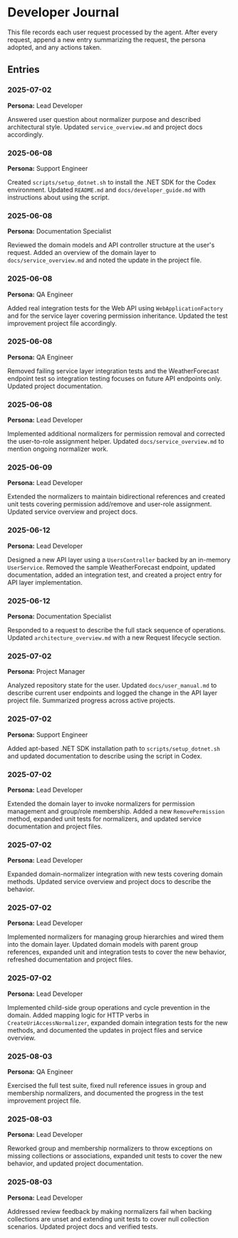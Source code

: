 # Developer Journal

This file records each user request processed by the agent. After every request, append a new entry summarizing the request, the persona adopted, and any actions taken.

## Entries

### 2025-07-02
**Persona:** Lead Developer

Answered user question about normalizer purpose and described architectural style. Updated `service_overview.md` and project docs accordingly.


### 2025-06-08
**Persona:** Support Engineer

Created `scripts/setup_dotnet.sh` to install the .NET SDK for the Codex environment. Updated `README.md` and `docs/developer_guide.md` with instructions about using the script.


### 2025-06-08
**Persona:** Documentation Specialist

Reviewed the domain models and API controller structure at the user's request. Added an overview of the domain layer to `docs/service_overview.md` and noted the update in the project file.

### 2025-06-08
**Persona:** QA Engineer

Added real integration tests for the Web API using `WebApplicationFactory` and for the service layer covering permission inheritance. Updated the test improvement project file accordingly.

### 2025-06-08
**Persona:** QA Engineer

Removed failing service layer integration tests and the WeatherForecast endpoint test so integration testing focuses on future API endpoints only. Updated project documentation.

### 2025-06-08
**Persona:** Lead Developer

Implemented additional normalizers for permission removal and corrected the user-to-role assignment helper. Updated `docs/service_overview.md` to mention ongoing normalizer work.

### 2025-06-09
**Persona:** Lead Developer

Extended the normalizers to maintain bidirectional references and created unit tests covering permission add/remove and user-role assignment. Updated service overview and project docs.


### 2025-06-12
**Persona:** Lead Developer

Designed a new API layer using a `UsersController` backed by an in-memory `UserService`. Removed the sample WeatherForecast endpoint, updated documentation, added an integration test, and created a project entry for API layer implementation.

### 2025-06-12
**Persona:** Documentation Specialist

Responded to a request to describe the full stack sequence of operations. Updated `architecture_overview.md` with a new Request lifecycle section.

### 2025-07-02
**Persona:** Project Manager

Analyzed repository state for the user. Updated `docs/user_manual.md` to describe current user endpoints and logged the change in the API layer project file. Summarized progress across active projects.

### 2025-07-02
**Persona:** Support Engineer

Added apt-based .NET SDK installation path to `scripts/setup_dotnet.sh` and updated documentation to describe using the script in Codex.

### 2025-07-02
**Persona:** Lead Developer

Extended the domain layer to invoke normalizers for permission management and group/role membership. Added a new `RemovePermission` method, expanded unit tests for normalizers, and updated service documentation and project files.

### 2025-07-02
**Persona:** Lead Developer

Expanded domain-normalizer integration with new tests covering domain methods. Updated service overview and project docs to describe the behavior.

### 2025-07-02
**Persona:** Lead Developer

Implemented normalizers for managing group hierarchies and wired them into the domain layer. Updated domain models with parent group references, expanded unit and integration tests to cover the new behavior, refreshed documentation and project files.
### 2025-07-02
**Persona:** Lead Developer

Implemented child-side group operations and cycle prevention in the domain. Added mapping logic for HTTP verbs in `CreateUriAccessNormalizer`, expanded domain integration tests for the new methods, and documented the updates in project files and service overview.
### 2025-08-03
**Persona:** QA Engineer

Exercised the full test suite, fixed null reference issues in group and membership normalizers, and documented the progress in the test improvement project file.

### 2025-08-03
**Persona:** Lead Developer

Reworked group and membership normalizers to throw exceptions on missing collections or associations, expanded unit tests to cover the new behavior, and updated project documentation.

### 2025-08-03
**Persona:** Lead Developer

Addressed review feedback by making normalizers fail when backing collections are unset and extending unit tests to cover null collection scenarios. Updated project docs and verified tests.
